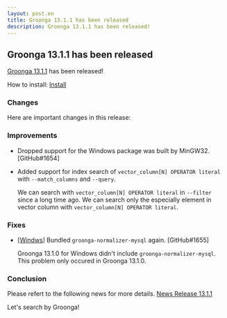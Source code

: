 ```yaml
---
layout: post.en
title: Groonga 13.1.1 has been released
description: Groonga 13.1.1 has been released!
---
```


## Groonga 13.1.1 has been released

[Groonga 13.1.1](/docs/news/13.html#release-13-1-1) has been released!

How to install: [Install](/docs/install.html)

### Changes

Here are important changes in this release:

### Improvements

  * Dropped support for the Windows package was built by MinGW32. [GitHub#1654]

  * Added support for index search of `vector_column[N] OPERATOR literal` with `--match_columns` and `--query`.

    We can search with `vector_column[N] OPERATOR literal` in `--filter` since a long time ago.
    We can search only the especially element in vector column with `vector_column[N] OPERATOR literal`.

### Fixes

  * [[Windws](/ja/docs/install/windows.html)] Bundled `groonga-normalizer-mysql` again. [GitHub#1655]

    Groonga 13.1.0 for Windows didn't include `groonga-normalizer-mysql`.
    This problem only occured in Groonga 13.1.0.

### Conclusion

  Please refert to the following news for more details.
  [News Release 13.1.1](/docs/news/13.html#release-13-1-1)

  Let's search by Groonga!

